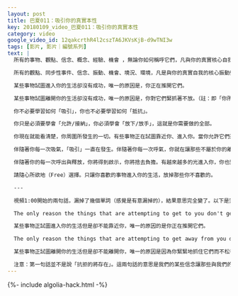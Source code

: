 ```yaml
---
layout: post
title: 巴夏011：吸引你的真實本性
key: 20180109_video_巴夏011：吸引你的真實本性
category: video
google_video_id: 12qakcrthR4l2cszTA6JKVsKjB-d9wTNI3w
tags: [影片, 影片｜編號系列]
text: |
  所有的事物、觀點、信念、概念、經驗、機會 ，無論你如何稱呼它們，凡與你的真實核心自我有著諧調一致的振動，都已經極盡所能地被吸引進入你的世界。

  所有的觀點、同步性事件、信念、振動、機會、境況、環境，凡是與你的真實自我的核心振動頻率不相諧調的，都在盡其所能的離開你。

  某些事物試圖進入你的生活卻沒有成功，唯一的原因是，你正在推開它們。

  某些事物試圖離開你的生活卻沒有成功，唯一的原因是，你對它們緊抓著不放。（註：即「你所抗拒的事物將存在」）

  你不必要學習如何「吸引」，你也不必要學習如何「抵抗」。

  你只是必須要學會「允許/接納」，你必須學會「放下/放手」，這就是你需要做的全部。

  你現在就能看清楚，你周圍所發生的一切。有些事物正在試圖靠近你、進入你。當你允許它們進入你的生活，你就會允許它們真正地全方位進入你內。當它們開始全方位的進入你內，當你允許自己釋放內在深層的某些東西、允許它們離開，你才會明白一直發生在你身上的那些事情的真正意義，並從中獲得成長，從而釋放掉它們，令它們自由，而不是被它們囚禁和束縛起來——它們就是你內在深處的怨恨、悲傷以及分裂感。這就是為什麼你們星球上存在著既愛又恨的伴侶關係模式。

  伴隨著你每一次吸氣，「吸引」一直在發生。伴隨著你每一次呼氣，你就在讓那些不屬於你的離開你。

  伴隨著你的每一次呼出與釋放，你將得到啟示，你將捨去負擔。有越來越多的光進入你，你也變得越來越輕盈自在。

  請隨心所欲地（Free）選擇。只讓你喜歡的事物進入你的生活，放掉那些你不喜歡的。

  ---

  視頻1:00開始的兩句話，漏掉了幾個單詞（感覺是有意漏掉的），結果意思完全變了。以下是完整的英文：

  The only reason the things that are attempting to get to you don't get to you is that you are keeping them away.

  某些事物正試圖進入你的生活但是卻不能靠近你，唯一的原因的是你正在推開它們。

  The only reason the things that are attempting to get away from you don't get away from you is that you are holding onto them and not letting them go.

  某些事物正試圖離開你的生活但是卻不能離開你，唯一的原因是因為你緊緊地抓住它們而不松手。

  注意：第一句話並不是說「抗拒的將存在」。這兩句話的意思是我們的某些信念讓那些與我們的核心振動頻率協調一致的事物不能靠近我們，同時讓那些與我們的核心振動頻率不相協調的事物無法離開我們。這裡的事物即前面提到的觀點、同步性事件、信念、振動、機會、境況、環境等。（所以我們活得很累）
---
```


{%- include algolia-hack.html -%}
